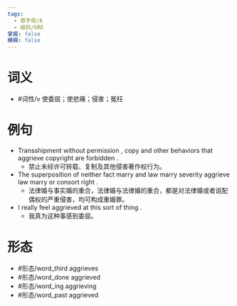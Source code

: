 ```yaml
---
tags:
  - 首字母/A
  - 级别/GRE
掌握: false
模糊: false
---
```

# 词义
- #词性/v  使委屈；使悲痛；侵害；冤枉
# 例句
- Transshipment without permission , copy and other behaviors that aggrieve copyright are forbidden .
	- 禁止未经许可转载、复制及其他侵害著作权行为。
- The superposition of neither fact marry and law marry severity aggrieve law marry or consort right .
	- 法律婚与事实婚的重合，法律婚与法律婚的重合，都是对法律婚或者说配偶权的严重侵害，均可构成重婚罪。
- I really feel aggrieved at this sort of thing .
	- 我真为这种事感到委屈。
# 形态
- #形态/word_third aggrieves
- #形态/word_done aggrieved
- #形态/word_ing aggrieving
- #形态/word_past aggrieved
